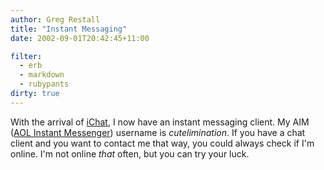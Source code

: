 ```yaml
---
author: Greg Restall
title: "Instant Messaging"
date: 2002-09-01T20:42:45+11:00

filter:
  - erb
  - markdown
  - rubypants
dirty: true
---
```


<p>With the arrival of <a href="http://www.apple.com/macosx/jaguar/ichat.html">iChat</a>, I now have an instant messaging client.  My AIM (<a href="aim.aol.com">AOL Instant Messenger</a>) username is <em>cutelimination</em>.  If you have a chat client and you want to contact me that way, you could always check if I'm online.  I'm not online <em>that</em> often, but you can try your luck.</p>
